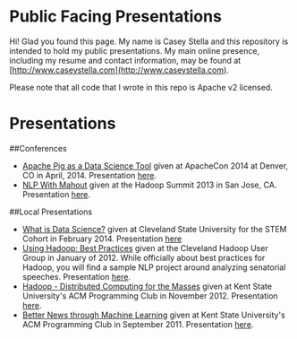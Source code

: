 Public Facing Presentations
===================

Hi!  Glad you found this page.  My name is Casey Stella and this repository 
is intended to hold my public presentations.  My main online presence, 
including my resume and contact information,
may be found at [http://www.caseystella.com](http://www.caseystella.com).  

Please note that all code that I wrote in this repo is Apache v2
licensed.

Presentations
=============

##Conferences 
* [Apache Pig as a Data Science Tool](https://github.com/cestella/presentations/tree/master/ApacheCon_Pig_for_Data_Science) given at ApacheCon 2014 at Denver, CO in April, 2014. Presentation [here](https://github.com/cestella/presentations/raw/master/ApacheCon_Pig_for_Data_Science/src/main/presentation/Pig_for_DataScience.pdf).
* [NLP With Mahout](https://github.com/cestella/NLPWithMahout) given at the Hadoop Summit 2013 in San Jose, CA. Presentation [here](https://github.com/cestella/NLPWithMahout/blob/master/src/main/presentation/NLP_with_Mahout.pdf?raw=true).

##Local Presentations
* [What is Data Science?](https://github.com/cestella/presentations/tree/master/CSU_STEM_DataScience_Feb_2014) given at Cleveland State University for the STEM Cohort in February 2014.  Presentation [here](https://github.com/cestella/presentations/blob/master/CSU_STEM_DataScience_Feb_2014/data_science.pdf?raw=true)
* [Using Hadoop: Best Practices](https://github.com/cestella/SenatorialSpeechInvestigation) given at the Cleveland Hadoop User Group in January of 2012.  While officially about best practices for Hadoop, you will find a sample NLP project around analyzing senatorial speeches. Presentation [here](https://github.com/cestella/SenatorialSpeechInvestigation/raw/master/political-nlp-analysis/src/main/latex/CHUG_presentation.pdf).
* [Hadoop - Distributed Computing for the Masses](https://github.com/cestella/presentations/tree/master/Kent_ACM_Nov_2012) given at Kent State University's ACM Programming Club in November 2012.  Presentation [here](https://github.com/cestella/presentations/blob/master/Kent_ACM_Nov_2012/acm_talk.pdf?raw=true).
* [Better News through Machine Learning](https://github.com/cestella/better_news) given at Kent State University's ACM Programming Club in September 2011.  Presentation [here](https://github.com/cestella/better_news/blob/master/presentation/Better_News.pdf?raw=true).

